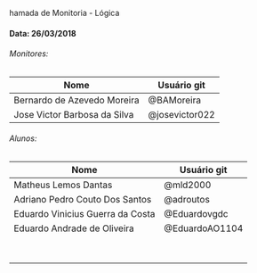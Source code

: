 hamada de Monitoria - Lógica
#### Data: 26/03/2018

###### Monitores:

|Nome                               |Usuário git          |
|-----------------------------------|---------------------|
| Bernardo de Azevedo Moreira       | @BAMoreira          |
| Jose Victor Barbosa da Silva      | @josevictor022      |

###### Alunos:

|Nome                               |Usuário git          |
|-----------------------------------|---------------------|
| Matheus Lemos Dantas              | @mld2000            |
| Adriano Pedro Couto Dos Santos    | @adroutos           |
| Eduardo Vinicius Guerra da Costa  | @Eduardovgdc        |   
| Eduardo Andrade de Oliveira       | @EduardoAO1104      |
|                                   |                     |
|                                   |                     |
|                                   |                     |
|                                   |                     |
|                                   |                     |
|                                   |                     |
|                                   |                     |
|                                   |                     |

